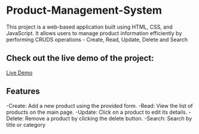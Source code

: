 # Product-Management-System
This project is a web-based application built using HTML, CSS, and JavaScript. It allows users to manage product information efficiently by performing CRUDS operations - Create, Read, Update, Delete and Search

## Check out the live demo of the project:
[Live Demo](https://mariamabdulhaleem3.github.io/Product-Management-System/)

## Features
-Create: Add a new product using the provided form.
-Read: View the list of products on the main page.
-Update: Click on a product to edit its details.
-Delete: Remove a product by clicking the delete button.
-Search: Search by title or category
